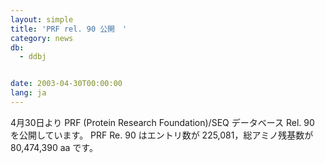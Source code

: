 ```yaml
---
layout: simple
title: 'PRF rel. 90 公開　'
category: news
db:
  - ddbj


date: 2003-04-30T00:00:00
lang: ja
---
```


4月30日より PRF (Protein Research Foundation)/SEQ データベース Rel. 90 を公開しています。 PRF Re. 90 はエントリ数が 225,081，総アミノ残基数が 80,474,390 aa です。
